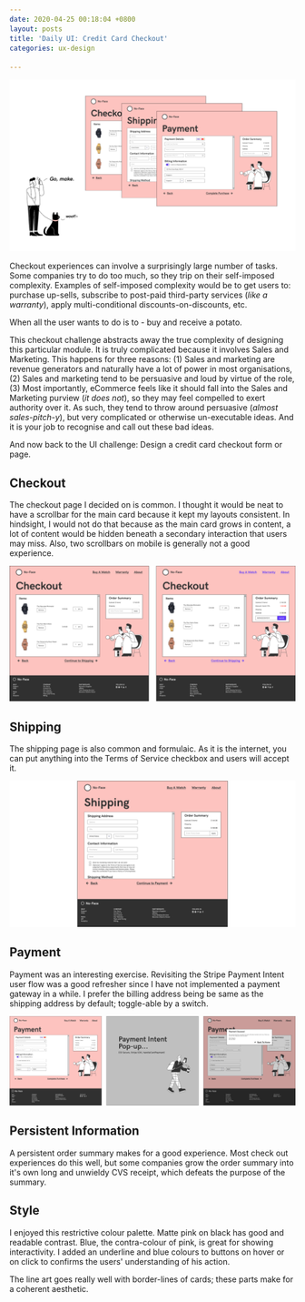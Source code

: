 ```yaml
---
date: 2020-04-25 00:18:04 +0800
layout: posts
title: 'Daily UI: Credit Card Checkout'
categories: ux-design

---
```

![](/uploads/checkout-preview-3-1.png)

Checkout experiences can involve a surprisingly large number of tasks. Some companies try to do too much, so they trip on their self-imposed complexity. Examples of self-imposed complexity would be to get users to: purchase up-sells, subscribe to post-paid third-party services (_like a warranty_), apply multi-conditional discounts-on-discounts, etc. 

When all the user wants to do is to - buy and receive a potato.

This checkout challenge abstracts away the true complexity of designing this particular module. It is truly complicated because it involves Sales and Marketing. This happens for three reasons: (1) Sales and marketing are revenue generators and naturally have a lot of power in most organisations, (2) Sales and marketing tend to be persuasive and loud by virtue of the role, (3) Most importantly, eCommerce feels like it should fall into the Sales and Marketing purview (_it does not_), so they may feel compelled to exert authority over it. As such, they tend to throw around persuasive (_almost sales-pitch-y_), but very complicated or otherwise un-executable ideas. And it is your job to recognise and call out these bad ideas. 

And now back to the UI challenge: Design a credit card checkout form or page. 

## Checkout

The checkout page I decided on is common. I thought it would be neat to have a scrollbar for the main card because it kept my layouts consistent. In hindsight, I would not do that because as the main card grows in content, a lot of content would be hidden beneath a secondary interaction that users may miss. Also, two scrollbars on mobile is generally not a good experience.

![](/uploads/checkout-select-2.png)

## Shipping

The shipping page is also common and formulaic. As it is the internet, you can put anything into the Terms of Service checkbox and users will accept it.

![](/uploads/checkout-shipping.png)

## Payment

Payment was an interesting exercise. Revisiting the Stripe Payment Intent user flow was a good refresher since I have not implemented a payment gateway in a while. I prefer the billing address being be same as the shipping address by default; toggle-able by a switch.

![](/uploads/checkout-payment.png)

## Persistent Information

A persistent order summary makes for a good experience. Most check out experiences do this well, but some companies grow the order summary into it's own long and unwieldy CVS receipt, which defeats the purpose of the summary.

## Style

I enjoyed this restrictive colour palette. Matte pink on black has good and readable contrast. Blue, the contra-colour of pink, is great for showing interactivity. I added an underline and blue colours to buttons on hover or on click to confirms the users' understanding of his action. 

The line art goes really well with border-lines of cards; these parts make for a coherent aesthetic.